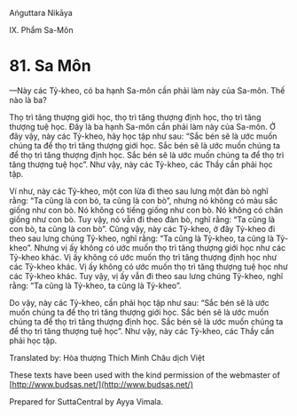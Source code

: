  

Aṅguttara Nikāya

IX. Phẩm Sa-Môn

# 81\. Sa Môn

—Này các Tỷ-kheo, có ba hạnh Sa-môn cần phải làm này của Sa-môn. Thế nào là ba?

Thọ trì tăng thượng giới học, thọ trì tăng thượng định học, thọ trì tăng thượng tuệ học. Ðây là ba hạnh Sa-môn cần phải làm này của Sa-môn. Ở đây vậy, này các Tỷ-kheo, hãy học tập như sau: “Sắc bén sẽ là ước muốn chúng ta để thọ trì tăng thượng giới học. Sắc bén sẽ là ước muốn chúng ta để thọ trì tăng thượng định học. Sắc bén sẽ là ước muốn chúng ta để thọ trì tăng thượng tuệ học”. Như vậy, này các Tỷ-kheo, các Thầy cần phải học tập.

Ví như, này các Tỷ-kheo, một con lừa đi theo sau lưng một đàn bò nghĩ rằng: “Ta cũng là con bò, ta cũng là con bò”, nhưng nó không có màu sắc giống như con bò. Nó không có tiếng giống như con bò. Nó không có chân giống như con bò. Tuy vậy, nó vẫn đi theo đàn bò, nghĩ rằng: “Ta cũng là con bò, ta cũng là con bò”. Cũng vậy, này các Tỷ-kheo, ở đây Tỷ-kheo đi theo sau lưng chúng Tỷ-kheo, nghĩ rằng: “Ta cũng là Tỷ-kheo, ta cũng là Tỷ-kheo”. Nhưng vị ấy không có ước muốn thọ trì tăng thượng giới học như các Tỷ-kheo khác. Vị ấy không có ước muốn thọ trì tăng thượng định học như các Tỷ-kheo khác. Vị ấy không có ước muốn thọ trì tăng thượng tuệ học như các Tỷ-kheo khác. Tuy vậy, vị ấy vẫn đi theo sau lưng chúng Tỷ-kheo, nghĩ rằng: “Ta cũng là Tỷ-kheo, ta cũng là Tỷ-kheo”.

Do vậy, này các Tỷ-kheo, cần phải học tập như sau: “Sắc bén sẽ là ước muốn chúng ta để thọ trì tăng thượng giới học. Sắc bén sẽ là ước muốn chúng ta để thọ trì tăng thượng định học. Sắc bén sẽ là ước muốn chúng ta để thọ trì tăng thượng tuệ học”. Như vậy, này các Tỷ-kheo, các Thầy cần phải học tập.

Translated by: Hòa thượng Thích Minh Châu dịch Việt

These texts have been used with the kind permission of the webmaster of [http://www.budsas.net/](http://www.budsas.net/)

Prepared for SuttaCentral by Ayya Vimala.